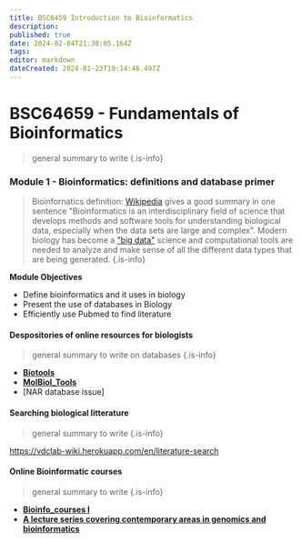 ```yaml
---
title: BSC6459 Introduction to Bioinformatics
description: 
published: true
date: 2024-02-04T21:30:05.164Z
tags: 
editor: markdown
dateCreated: 2024-01-23T19:14:46.497Z
---
```


# BSC64659 - Fundamentals of Bioinformatics
> general summary to write
{.is-info}

### Module 1 - Bioinformatics: definitions and database primer
> Bioinfornatics definition: [Wikipedia](https://en.wikipedia.org/wiki/Bioinformatics) gives a good summary in one sentence "Bioinformatics is an interdisciplinary field of science that develops methods and software tools for understanding biological data, especially when the data sets are large and complex". Modern biology has become a ["big data"](https://www.liebertpub.com/doi/full/10.1089/big.2020.0383) science and computational tools are needed to analyze  and make sense of all the different data types that are being generated. 
{.is-info}

**Module Objectives**
- Define bioinformatics and it uses in biology
- Present the use of databases in Biology
- Efficiently use Pubmed to find literature



#### Despositories of online resources for biologists
> general summary to write on databases
{.is-info}

- [**Biotools**](https://vdclab-wiki.herokuapp.com/databases/database_searches/biotools)
- [**MolBiol_Tools**](http://molbiol-tools.ca/)
- [NAR database issue]

#### Searching biological litterature
> general summary to write
{.is-info}

https://vdclab-wiki.herokuapp.com/en/literature-search

#### Online Bioinformatic courses
> general summary to write
{.is-info}
- [**Bioinfo_courses I**](http://lectures.molgen.mpg.de/online_lectures.html) 
- [**A lecture series covering contemporary areas in genomics and bioinformatics**](http://www.genome.gov/12514288)
